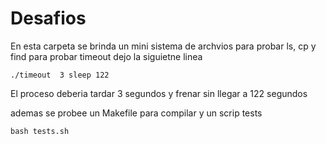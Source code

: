 # Desafios

En esta carpeta se brinda un mini sistema de archvios para probar ls, cp y find
para probar timeout dejo la siguietne linea 

``` 
./timeout  3 sleep 122
```
El proceso deberia tardar 3 segundos y frenar sin llegar a 122 segundos

ademas se probee un Makefile para compilar y un scrip tests
```
bash tests.sh 
```
